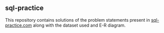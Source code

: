 ## sql-practice

This repository contains solutions of the problem statements present in <a href="https://www.sql-practice.com/">sql-practice.com</a> along with the dataset used and E-R diagram.
